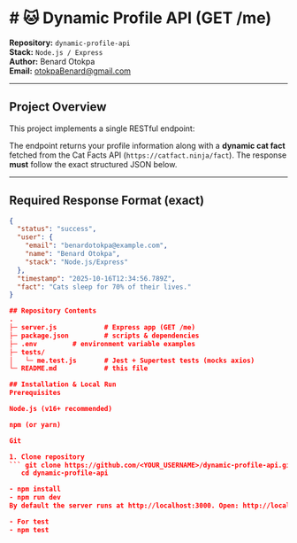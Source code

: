 # # 🐱 Dynamic Profile API (GET /me)

**Repository:** `dynamic-profile-api`  
**Stack:** `Node.js / Express`  
**Author:** Benard Otokpa  
**Email:** otokpaBenard@gmail.com

---

## Project Overview

This project implements a single RESTful endpoint:

The endpoint returns your profile information along with a **dynamic cat fact** fetched from the Cat Facts API (`https://catfact.ninja/fact`). The response **must** follow the exact structured JSON below.

---

## Required Response Format (exact)

```json
{
  "status": "success",
  "user": {
    "email": "benardotokpa@example.com",
    "name": "Benard Otokpa",
    "stack": "Node.js/Express"
  },
  "timestamp": "2025-10-16T12:34:56.789Z",
  "fact": "Cats sleep for 70% of their lives."
}

## Repository Contents
.
├─ server.js            # Express app (GET /me)
├─ package.json         # scripts & dependencies
├─ .env         # environment variable examples
├─ tests/
│   └─ me.test.js       # Jest + Supertest tests (mocks axios)
└─ README.md            # this file

## Installation & Local Run
Prerequisites

Node.js (v16+ recommended)

npm (or yarn)

Git

1. Clone repository
``` git clone https://github.com/<YOUR_USERNAME>/dynamic-profile-api.git
   cd dynamic-profile-api

- npm install
- npm run dev
By default the server runs at http://localhost:3000. Open: http://localhost:3000/me

- For test
- npm test
